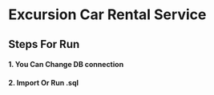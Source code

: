 # Excursion Car Rental Service
## Steps For Run
#### 1. You Can Change DB connection 
#### 2. Import Or Run .sql
